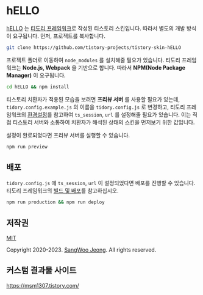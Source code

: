 # hELLO

[hELLO](https://pronist.tistory.com/5) 는 [티도리 프레임워크](http://www.tidory.com)로 작성된 티스토리 스킨입니다. 따라서 별도의 개발 방식이 요구됩니다. 먼저, 프로젝트를 복사합니다.

```bash
git clone https://github.com/tistory-projects/tistory-skin-hELLO
```

프로젝트 폴더로 이동하여 `node_modules` 를 설치해줄 필요가 있습니다. 티도리 프레임워크는 **Node.js, Webpack** 을 기반으로 합니다. 따라서 **NPM(Node Package Manager)** 이 요구됩니다.

```bash
cd hELLO && npm install
```

티스토리 치환자가 적용된 모습을 보려면 **프리뷰 서버** 를 사용할 필요가 있는데, `tidory.config.example.js` 의 이름을 `tidory.config.js` 로 변경하고, 티도리 프레임워크의 [환경설정](https://tidory.com/docs/configuration/)를 참고하여 `ts_session`, `url` 를 설정해줄 필요가 있습니다. 이는 직접 티스토리 서버와 소통하여 치환자가 해석된 상태의 스킨을 먼저보기 위한 값입니다.

설정이 완료되었다면 프리뷰 서버를 실행할 수 있습니다.

```bash
npm run preview
```

## 배포

`tidory.config.js` 에 `ts_session`, `url` 이 설정되었다면 배포를 진행할 수 있습니다. 티도리 프레임워크의 [빌드 및 배포](https://tidory.com/docs/deployment)를 참고하십시오.

```bash
npm run production && npm run deploy
```

## 저작권

[MIT](https://github.com/pronist/hELLO/blob/master/LICENSE)

Copyright 2020-2023. [SangWoo Jeong](https://github.com/pronist). All rights reserved.

## 커스텀 결과물 사이트

<https://msm1307.tistory.com/>
